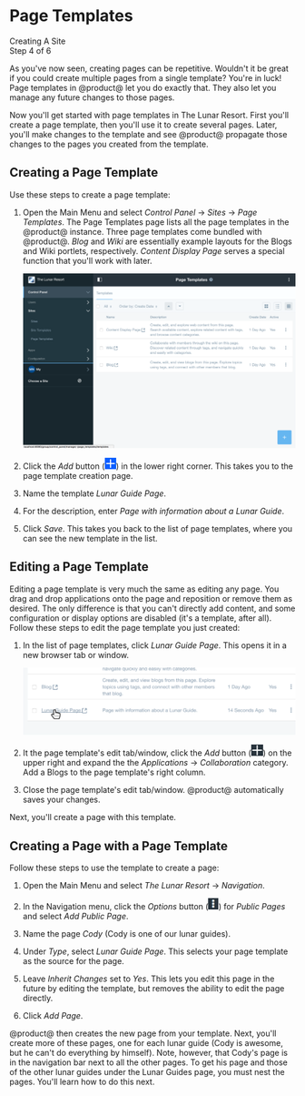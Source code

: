 # Page Templates

<div class="learn-path-step">
    <p>Creating A Site<br>Step 4 of 6</p>
</div>

As you've now seen, creating pages can be repetitive. Wouldn't it be great if 
you could create multiple pages from a single template? You're in luck! Page 
templates in @product@ let you do exactly that. They also let you manage any 
future changes to those pages. 

Now you'll get started with page templates in The Lunar Resort. First you'll 
create a page template, then you'll use it to create several pages. Later, 
you'll make changes to the template and see @product@ propagate those changes to 
the pages you created from the template. 

## Creating a Page Template

Use these steps to create a page template:

1.  Open the Main Menu and select *Control Panel* &rarr; *Sites* &rarr; *Page 
    Templates*. The Page Templates page lists all the page templates in the 
    @product@ instance. Three page templates come bundled with @product@. *Blog* 
    and *Wiki* are essentially example layouts for the Blogs and Wiki portlets, 
    respectively. *Content Display Page* serves a special function that you'll 
    work with later. 

    ![Figure x: The Page Templates page.](../../../images/001-page-templates-screen.png)

2.  Click the *Add* button 
    (![Add](../../../images/icon-add.png)) in the lower right corner. This takes 
    you to the page template creation page. 

3.  Name the template *Lunar Guide Page*. 

4.  For the description, enter *Page with information about a Lunar Guide*. 

5.  Click *Save*. This takes you back to the list of page templates, where you 
    can see the new template in the list. 

## Editing a Page Template

Editing a page template is very much the same as editing any page. You drag and 
drop applications onto the page and reposition or remove them as desired. The 
only difference is that you can't directly add content, and some configuration 
or display options are disabled (it's a template, after all). Follow these steps 
to edit the page template you just created: 

1.  In the list of page templates, click *Lunar Guide Page*. This opens it in a 
    new browser tab or window. 

    ![Figure x: Click the page template to edit it.](../../../images/001-lunar-resort-template-edit.png)

2.  It the page template's edit tab/window, click the *Add* button 
    (![Add](../../../images/icon-add-app.png)) on the upper right and expand the 
    the *Applications* &rarr; *Collaboration* category. Add a Blogs to the page 
    template's right column. 
    
3.  Close the page template's edit tab/window. @product@ automatically saves 
    your changes. 

Next, you'll create a page with this template. 

## Creating a Page with a Page Template

Follow these steps to use the template to create a page: 

1.  Open the Main Menu and select *The Lunar Resort* &rarr; *Navigation*.

2.  In the Navigation menu, click the *Options* button 
    (![Options](../../../images/icon-options.png)) for *Public Pages* and select 
    *Add Public Page*. 

3.  Name the page *Cody* (Cody is one of our lunar guides).

4.  Under *Type*, select *Lunar Guide Page*. This selects your page template as 
    the source for the page. 

5.  Leave *Inherit Changes* set to *Yes*. This lets you edit this page in the 
    future by editing the template, but removes the ability to edit the page 
    directly.
    
6.  Click *Add Page*.

@product@ then creates the new page from your template. Next, you'll create more 
of these pages, one for each lunar guide (Cody is awesome, but he can't do 
everything by himself). Note, however, that Cody's page is in the navigation bar 
next to all the other pages. To get his page and those of the other lunar guides 
under the Lunar Guides page, you must nest the pages. You'll learn how to do 
this next. 
